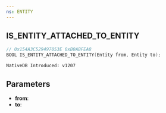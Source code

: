 ```yaml
---
ns: ENTITY
---
```

## IS_ENTITY_ATTACHED_TO_ENTITY

```c
// 0x154A3C529497053E 0xB0ABFEA8
BOOL IS_ENTITY_ATTACHED_TO_ENTITY(Entity from, Entity to);
```

```
NativeDB Introduced: v1207
```

## Parameters
* **from**:
* **to**:
